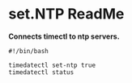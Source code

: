 # set.NTP ReadMe

__Connects timectl to ntp servers.__

```
#!/bin/bash

timedatectl set-ntp true
timedatectl status
```
